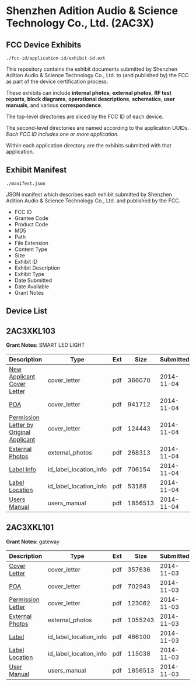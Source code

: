 # Shenzhen Adition Audio & Science Technology Co., Ltd. (2AC3X)
## FCC Device Exhibits

```
./fcc-id/application-id/exhibit-id.ext
```

This repository contains the exhibit documents submitted by Shenzhen Adition Audio & Science Technology Co., Ltd. to (and published by) the FCC as part of the device certification process.

These exhibits can include **internal photos**, **external photos**, **RF test reports**, **block diagrams**, **operational descriptions**, **schematics**, **user manuals**, and various **correspondence**.

The top-level directories are sliced by the FCC ID of each device.

The second-level directories are named according to the application UUIDs. *Each FCC ID includes one or more application.*

Within each application directory are the exhibits submitted with that application. 

## Exhibit Manifest

```
./manifest.json
```

JSON manifest which describes each exhibit submitted by Shenzhen Adition Audio & Science Technology Co., Ltd. and published by the FCC.

- FCC ID
- Grantee Code
- Product Code
- MD5
- Path
- File Extension
- Content Type
- Size
- Exhibit ID
- Exhibit Description
- Exhibit Type
- Date Submitted
- Date Available
- Grant Notes

## Device List
## 2AC3XKL103
**Grant Notes:** SMART LED LIGHT

| Description | Type | Ext | Size | Submitted | Available |
| ----------- | ---- | --- | ---- | --------- | --------- |
| [New Applicant Cover Letter](2AC3XKL103/fd0ba77bf6df4f81d0d81828a3473ea2/2434895.pdf) | cover_letter | pdf | 366070 | 2014-11-04 | 2014-11-04 |
| [POA](2AC3XKL103/fd0ba77bf6df4f81d0d81828a3473ea2/2434897.pdf) | cover_letter | pdf | 941712 | 2014-11-04 | 2014-11-04 |
| [Permission Letter by Original Applicant](2AC3XKL103/fd0ba77bf6df4f81d0d81828a3473ea2/2434900.pdf) | cover_letter | pdf | 124443 | 2014-11-04 | 2014-11-04 |
| [External Photos](2AC3XKL103/fd0ba77bf6df4f81d0d81828a3473ea2/2434896.pdf) | external_photos | pdf | 268313 | 2014-11-04 | 2014-11-04 |
| [Label Info](2AC3XKL103/fd0ba77bf6df4f81d0d81828a3473ea2/2434898.pdf) | id_label_location_info | pdf | 706154 | 2014-11-04 | 2014-11-04 |
| [Label Location](2AC3XKL103/fd0ba77bf6df4f81d0d81828a3473ea2/2434899.pdf) | id_label_location_info | pdf | 53188 | 2014-11-04 | 2014-11-04 |
| [Users Manual](2AC3XKL103/fd0ba77bf6df4f81d0d81828a3473ea2/2375257.pdf) | users_manual | pdf | 1856513 | 2014-11-04 | 2014-11-04 |
## 2AC3XKL101
**Grant Notes:** gateway

| Description | Type | Ext | Size | Submitted | Available |
| ----------- | ---- | --- | ---- | --------- | --------- |
| [Cover Letter](2AC3XKL101/be15a26a68e3302f34d67788f5d9d777/2434124.pdf) | cover_letter | pdf | 357636 | 2014-11-03 | 2014-11-03 |
| [POA](2AC3XKL101/be15a26a68e3302f34d67788f5d9d777/2434126.pdf) | cover_letter | pdf | 702943 | 2014-11-03 | 2014-11-03 |
| [Permission Letter](2AC3XKL101/be15a26a68e3302f34d67788f5d9d777/2434129.pdf) | cover_letter | pdf | 123062 | 2014-11-03 | 2014-11-03 |
| [External Photos](2AC3XKL101/be15a26a68e3302f34d67788f5d9d777/2434125.pdf) | external_photos | pdf | 1055243 | 2014-11-03 | 2014-11-03 |
| [Label](2AC3XKL101/be15a26a68e3302f34d67788f5d9d777/2434127.pdf) | id_label_location_info | pdf | 466100 | 2014-11-03 | 2014-11-03 |
| [Label Location](2AC3XKL101/be15a26a68e3302f34d67788f5d9d777/2434128.pdf) | id_label_location_info | pdf | 115038 | 2014-11-03 | 2014-11-03 |
| [User Manual](2AC3XKL101/be15a26a68e3302f34d67788f5d9d777/2375257.pdf) | users_manual | pdf | 1856513 | 2014-11-03 | 2014-11-03 |
